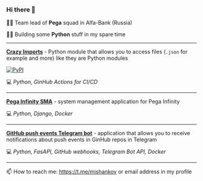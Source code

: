 ### Hi there 👋

👨‍💼 Team lead of **Pega** squad in Alfa-Bank (Russia)

👨‍💻 Building some **Python** stuff in my spare time

---

**[Crazy Imports](https://github.com/mishankov/crazy-imports)** - Python module  that allows you to access files (`.json` for example and more) like they are Python modules

[![PyPI](https://img.shields.io/pypi/v/crazyimports)](https://pypi.org/project/crazyimports/)

💻 *Python, GinHub Actions for CI/CD*

---

**[Pega Infinity SMA](https://github.com/mishankov/pega-infinity-sma)** - system management application for Pega Infinity

💻 *Python, Django, Docker*

---

**[GitHub push events Telegram bot](https://github.com/mishankov/github-push-events-telegram-bot)** - application that allows you to receive notifications about push events in GinHub repos in Telegram

💻 *Python, FasAPI, GitHub webhooks, Telegram Bot API, Docker*

---

📫 How to reach me: https://t.me/mishankov or email address in my profile

